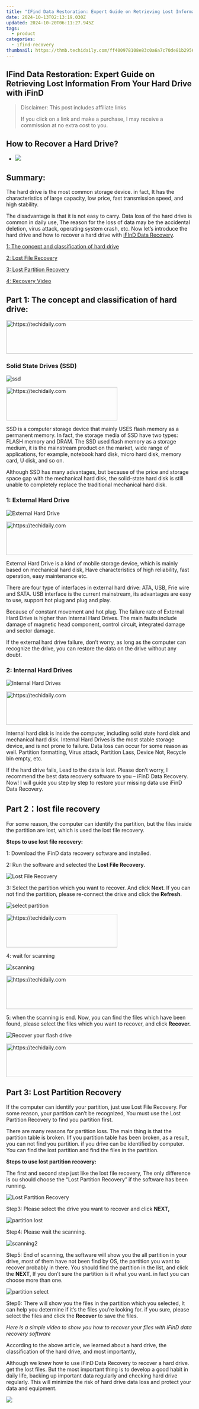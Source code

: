 ```yaml
---
title: "IFind Data Restoration: Expert Guide on Retrieving Lost Information From Your Hard Drive with iFinD"
date: 2024-10-13T02:13:19.030Z
updated: 2024-10-20T06:11:27.945Z
tags:
  - product
categories:
  - ifind-recovery
thumbnail: https://thmb.techidaily.com/ff400978108e83c0a6a7c70de81b2956e47e27eb0d08af1f2750035e91422572.jpg
---
```


## IFind Data Restoration: Expert Guide on Retrieving Lost Information From Your Hard Drive with iFinD

>  Disclaimer: This post includes affiliate links
>
>  If you click on a link and make a purchase, I may receive a commission at no extra cost to you.
>

## How to Recover a Hard Drive?

* ![](https://i0.wp.com/www.ifind-recovery.com/wp-content/uploads/2018/11/How-To-Recover-A-Hard-Drive.jpg?fit=640%2C426&ssl=1)

## Summary:

The hard drive is the most common storage device. in fact, It has the characteristics of large capacity, low price, fast transmission speed, and high stability.

The disadvantage is that it is not easy to carry. Data loss of the hard drive is common in daily use, The reason for the loss of data may be the accidental deletion, virus attack, operating system crash, etc. Now let’s introduce the hard drive and how to recover a hard drive with [iFInD Data Recovery](https://www.ifind-recovery.com/).

[1: The concept and classification of hard drive](https://www.ifind-recovery.com/how-to/how-to-recover-a-hard-drive/#part1)

[2: Lost File Recovery](https://www.ifind-recovery.com/how-to/how-to-recover-a-hard-drive/#part2)

[3: Lost Partition Recovery](https://www.ifind-recovery.com/how-to/how-to-recover-a-hard-drive/#part3)

[4: Recovery Video](https://www.ifind-recovery.com/how-to/how-to-recover-a-hard-drive/#part4)

## Part 1: The concept and classification of hard drive:

<!-- affiliate ads begin -->
<a href="https://arkmc.pxf.io/c/5597632/352555/5172" target="_top" id="352555">
  <img src="//a.impactradius-go.com/display-ad/5172-352555" border="0" alt="https://techidaily.com" width="720" height="90"/>
</a>
<img height="0" width="0" src="https://arkmc.pxf.io/i/5597632/352555/5172" style="position:absolute;visibility:hidden;" border="0" />
<!-- affiliate ads end -->

### Solid State Drives (SSD)

![](https://i0.wp.com/www.ifind-recovery.com/wp-content/uploads/2018/11/ssd.png?resize=757%2C477&ssl=1 "ssd")

<!-- affiliate ads begin -->
<a href="https://25home.pxf.io/c/5597632/2148644/16836" target="_top" id="2148644">
  <img src="//a.impactradius-go.com/display-ad/16836-2148644" border="0" alt="https://techidaily.com" width="300" height="90"/>
</a>
<img height="0" width="0" src="https://25home.pxf.io/i/5597632/2148644/16836" style="position:absolute;visibility:hidden;" border="0" />
<!-- affiliate ads end -->

SSD is a computer storage device that mainly USES flash memory as a permanent memory. In fact, the storage media of SSD have two types: FLASH memory and DRAM. The SSD used flash memory as a storage medium, it is the mainstream product on the market, wide range of applications, for example, notebook hard disk, micro hard disk, memory card, U disk, and so on.

Although SSD has many advantages, but because of the price and storage space gap with the mechanical hard disk, the solid-state hard disk is still unable to completely replace the traditional mechanical hard disk.

### 1: External Hard Drive

![](https://i0.wp.com/www.ifind-recovery.com/wp-content/uploads/2018/11/External-Hard-Drive.png?resize=757%2C342&ssl=1 "External Hard Drive")

<!-- affiliate ads begin -->
<a href="https://aligracehair.sjv.io/c/5597632/2080317/19272" target="_top" id="2080317">
  <img src="//a.impactradius-go.com/display-ad/19272-2080317" border="0" alt="https://techidaily.com" width="728" height="90"/>
</a>
<img height="0" width="0" src="https://aligracehair.sjv.io/i/5597632/2080317/19272" style="position:absolute;visibility:hidden;" border="0" />
<!-- affiliate ads end -->

External Hard Drive is a kind of mobile storage device, which is mainly based on mechanical hard disk, Have characteristics of high reliability, fast operation, easy maintenance etc.

There are four type of interfaces in external hard drive: ATA, USB, Frie wire and SATA. USB interface is the current mainstream, its advantages are easy to use, support hot plug and plug and play.

Because of constant movement and hot plug. The failure rate of External Hard Drive is higher than Internal Hard Drives. The main faults include damage of magnetic head component, control circuit, integrated damage and sector damage.

If the external hard drive failure, don’t worry, as long as the computer can recognize the drive, you can restore the data on the drive without any doubt.

### 2: Internal Hard Drives

![](https://i0.wp.com/www.ifind-recovery.com/wp-content/uploads/2018/11/Internal-Hard-Drives.png?resize=640%2C486&ssl=1 "Internal Hard Drives")

<!-- affiliate ads begin -->
<a href="https://appsumo.8odi.net/c/5597632/2082538/7443" target="_top" id="2082538">
  <img src="//a.impactradius-go.com/display-ad/7443-2082538" border="0" alt="https://techidaily.com" width="728" height="90"/>
</a>
<img height="0" width="0" src="https://appsumo.8odi.net/i/5597632/2082538/7443" style="position:absolute;visibility:hidden;" border="0" />
<!-- affiliate ads end -->

Internal hard disk is inside the computer, including solid state hard disk and mechanical hard disk. Internal Hard Drives is the most stable storage device, and is not prone to failure. Data loss can occur for some reason as well. Partition formatting, Virus attack, Partition Lass, Device Not, Recycle bin empty, etc.

If the hard drive fails, Lead to the data is lost. Please don’t worry, I recommend the best data recovery software to you – iFinD Data Recovery. Now! I will guide you step by step to restore your missing data use iFinD Data Recovery.

## Part 2：lost file recovery

For some reason, the computer can identify the partition, but the files inside the partition are lost, which is used the lost file recovery.

**Steps to use lost file recovery:**

1: Download the iFinD data recovery software and installed.

2: Run the software and selected the **Lost File Recovery**.

![](https://i0.wp.com/www.ifind-recovery.com/wp-content/uploads/2018/11/Lost-File-Recovery.png?resize=640%2C486&ssl=1 "Lost File Recovery")

3: Select the partition which you want to recover. And click **Next**. If you can not find the partition, please re-connect the drive and click the **Refresh**.

![](https://i0.wp.com/www.ifind-recovery.com/wp-content/uploads/2018/11/select-partition.png?resize=640%2C486&ssl=1 "select partition")

<!-- affiliate ads begin -->
<a href="https://aligracehair.sjv.io/c/5597632/1868495/19272" target="_top" id="1868495">
  <img src="//a.impactradius-go.com/display-ad/19272-1868495" border="0" alt="https://techidaily.com" width="300" height="90"/>
</a>
<img height="0" width="0" src="https://aligracehair.sjv.io/i/5597632/1868495/19272" style="position:absolute;visibility:hidden;" border="0" />
<!-- affiliate ads end -->

4: wait for scanning

![](https://i0.wp.com/www.ifind-recovery.com/wp-content/uploads/2018/11/scanning.png?resize=640%2C486&ssl=1 "scanning")

<!-- affiliate ads begin -->
<a href="https://appsumo.8odi.net/c/5597632/2130885/7443" target="_top" id="2130885">
  <img src="//a.impactradius-go.com/display-ad/7443-2130885" border="0" alt="https://techidaily.com" width="600" height="90"/>
</a>
<img height="0" width="0" src="https://appsumo.8odi.net/i/5597632/2130885/7443" style="position:absolute;visibility:hidden;" border="0" />
<!-- affiliate ads end -->

5: when the scanning is end. Now, you can find the files which have been found, please select the files which you want to recover, and click **Recover.**

![](https://i0.wp.com/www.ifind-recovery.com/wp-content/uploads/2018/11/Recover.png?resize=640%2C486&ssl=1 "Recover your flash drive")

<!-- affiliate ads begin -->
<a href="https://appsumo.8odi.net/c/5597632/2123729/7443" target="_top" id="2123729">
  <img src="//a.impactradius-go.com/display-ad/7443-2123729" border="0" alt="https://techidaily.com" width="600" height="90"/>
</a>
<img height="0" width="0" src="https://appsumo.8odi.net/i/5597632/2123729/7443" style="position:absolute;visibility:hidden;" border="0" />
<!-- affiliate ads end -->

## Part 3: Lost Partition Recovery

If the computer can identify your partition, just use Lost File Recovery. For some reason, your partition can’t be recognized, You must use the Lost Partition Recovery to find you partition first.

There are many reasons for partition loss. The main thing is that the partition table is broken. IIf you partition table has been broken, as a result, you can not find you partition. if you drive can be identified by computer. You can find the lost partition and find the files in the partition.

**Steps to use lost partition recovery:**

The first and second step just like the lost file recovery, The only difference is ou should choose the “Lost Partition Recovery” if the software has been running.

![](https://i0.wp.com/www.ifind-recovery.com/wp-content/uploads/2018/11/Lost-Partition-Recovery.png?resize=640%2C486&ssl=1 "Lost Partition Recovery")

Step3: Please select the drive you want to recover and click **NEXT,** 

![](https://i0.wp.com/www.ifind-recovery.com/wp-content/uploads/2018/11/partition-lost.png?resize=640%2C486&ssl=1 "partition lost")

Step4: Please wait the scanning.

![](https://i0.wp.com/www.ifind-recovery.com/wp-content/uploads/2018/11/scanning2.png?resize=640%2C486&ssl=1 "scanning2")

Step5: End of scanning, the software will show you the all partition in your drive, most of them have not been find by OS, the partition you want to recover probably in there. You should find the partition in the list, and click the **NEXT**, If you don’t sure the partition is it what you want. in fact you can choose more than one.

![](https://i0.wp.com/www.ifind-recovery.com/wp-content/uploads/2018/11/partition-select.png?resize=640%2C486&ssl=1 "partition select")

Step6: There will show you the files in the partition which you selected, It can help you determine if it’s the files you’re looking for. if you sure, please select the files and click the **Recover** to save the files.

_Here is a simple video to show you how to recover your files with iFinD data recovery software_

According to the above article, we learned about a hard drive, the classification of the hard drive, and most importantly,

Although we knew how to use iFinD Data Recovery to recover a hard drive. get the lost files. But the most important thing is to develop a good habit in daily life, backing up important data regularly and checking hard drive regularly. This will minimize the risk of hard drive data loss and protect your data and equipment.

![](https://i0.wp.com/www.ifind-recovery.com/wp-content/uploads/2024/03/R-C.png?resize=100%2C100&ssl=1)

<!-- affiliate ads begin -->
<span id="1899850">
					<video width="486" height="864" style="cursor:pointer"
           poster="//a.impactradius-go.com/display-clicktoplayimage/1899850.png"
           onclick="if(!this.playClicked){this.play();this.setAttribute('controls',true);this.playClicked=true;}">
	   <source src="//a.impactradius-go.com/display-ad/14483-1899850">
	   <img src="//a.impactradius-go.com/display-clicktoplayimage/1899850.png" style="border: none; height: 100%; width: 100%; object-fit: contain">
	</video>
	<div style="width:304px;text-align:center"><a href="javascript:window.open(decodeURIComponent('https%3A%2F%2Felectronicx.pxf.io%2Fc%2F5597632%2F1899850%2F14483'), '_blank');void(0);">Click here</a></div>
</span>
<img height="0" width="0" src="https://imp.pxf.io/i/5597632/1899850/14483" style="position:absolute;visibility:hidden;" border="0" />
<!-- affiliate ads end -->

[andy woo](https://www.ifind-recovery.com/author/andywoo/)

Andy is an editor of the iFinD Team. She worked in this big family since her graduation. Her articles mainly focus on data backup and recovery, disk cloning, and file syncing, committed to resolving the data loss issues users may encounter on their PCs. Besides, more related computer articles are shared here.

### Show Us some Love:

* [Click to share on Facebook (Opens in new window)](https://www.ifind-recovery.com/how-to/how-to-recover-a-hard-drive/?share=facebook&nb=1 "Click to share on Facebook")
* [Click to share on Twitter (Opens in new window)](https://www.ifind-recovery.com/how-to/how-to-recover-a-hard-drive/?share=twitter&nb=1 "Click to share on Twitter")
* [Click to share on Pinterest (Opens in new window)](https://www.ifind-recovery.com/how-to/how-to-recover-a-hard-drive/?share=pinterest&nb=1 "Click to share on Pinterest")
* [Click to share on Reddit (Opens in new window)](https://www.ifind-recovery.com/how-to/how-to-recover-a-hard-drive/?share=reddit&nb=1 "Click to share on Reddit")
* [Click to share on LinkedIn (Opens in new window)](https://www.ifind-recovery.com/how-to/how-to-recover-a-hard-drive/?share=linkedin&nb=1 "Click to share on LinkedIn")
* [Click to share on WhatsApp (Opens in new window)](https://www.ifind-recovery.com/how-to/how-to-recover-a-hard-drive/?share=jetpack-whatsapp&nb=1 "Click to share on WhatsApp")
* [Click to share on Tumblr (Opens in new window)](https://www.ifind-recovery.com/how-to/how-to-recover-a-hard-drive/?share=tumblr&nb=1 "Click to share on Tumblr")

[![](https://i0.wp.com/www.ifind-recovery.com/wp-content/uploads/2018/10/How-To-Recover-Deleted-Photos-Pictures-From-SD-Card-1.jpg?fit=640%2C426&ssl=1&resize=350%2C200)](https://www.ifind-recovery.com/how-to/how-to-recover-deleted-photos-from-sd-card/ "How to Recover Deleted Photos from a Formatted/Corrupted SD Card for Free?")

#### [How to Recover Deleted Photos from a Formatted/Corrupted SD Card for Free?](https://www.ifind-recovery.com/how-to/how-to-recover-deleted-photos-from-sd-card/ "How to Recover Deleted Photos from a Formatted/Corrupted SD Card for Free?")

October 31, 2018

In "Knowledge Base"

[![](https://i0.wp.com/www.ifind-recovery.com/wp-content/uploads/2018/12/Windows_10.png?fit=1025%2C576&ssl=1&resize=350%2C200)](https://www.ifind-recovery.com/how-to/recover-deleted-files-windows-10-7-8/ "How To Recover Permanently Deleted Files in Windows PC &#038; Prevent Data Loss Forever | 2024?")

#### [How To Recover Permanently Deleted Files in Windows PC & Prevent Data Loss Forever | 2024?](https://www.ifind-recovery.com/how-to/recover-deleted-files-windows-10-7-8/ "How To Recover Permanently Deleted Files in Windows PC &#038; Prevent Data Loss Forever | 2024?")

December 17, 2018

In "Knowledge Base"

[](https://www.ifind-recovery.com/data-recovery-infographics/infographics-recover-deleted-files/ "[Infographics] Recover Deleted Files")

#### [\[Infographics\] Recover Deleted Files](https://www.ifind-recovery.com/data-recovery-infographics/infographics-recover-deleted-files/ "[Infographics] Recover Deleted Files")

January 29, 2019

In "InfoGraphics"

By [andy woo](https://www.ifind-recovery.com/author/andywoo/ "Posts by andy woo")|2018-11-23T01:19:43-08:00November 1st, 2018|Categories: [Knowledge Base](https://www.ifind-recovery.com/category/how-to/)|Comments Off on How to Recover a Hard Drive?

<ins class="adsbygoogle"
     style="display:block"
     data-ad-format="autorelaxed"
     data-ad-client="ca-pub-7571918770474297"
     data-ad-slot="1223367746"></ins>

<ins class="adsbygoogle"
     style="display:block"
     data-ad-client="ca-pub-7571918770474297"
     data-ad-slot="8358498916"
     data-ad-format="auto"
     data-full-width-responsive="true"></ins>

<span class="atpl-alsoreadstyle">Also read:</span>
<div><ul>
<li><a href="https://youtube-videos.techidaily.com/new-elevate-views-prime-seo-equipment-for-videos/"><u>[New] Elevate Views Prime SEO Equipment for Videos</u></a></li>
<li><a href="https://some-knowledge.techidaily.com/updated-from-newcomer-to-notable-nominee-nudging-numbers-naturally/"><u>[Updated] From Newcomer to Notable Nominee Nudging Numbers Naturally</u></a></li>
<li><a href="https://instagram-video-recordings.techidaily.com/2024-approved-how-to-shoot-breathtaking-igtv-content-on-smartphonesdlsrs/"><u>2024 Approved How to Shoot Breathtaking IGTV Content on Smartphones/DLSRs</u></a></li>
<li><a href="https://win-special.techidaily.com/amelioration-de-la-clonage-du-systeme-dexploitation-windows-11-vers-un-ssd-avec-loutil-open-source-gparted-guide-complet/"><u>Amélioration De La Clonage Du Système D'Exploitation Windows 11 Vers Un SSD Avec L’outil Open-Source GParted : Guide Complet</u></a></li>
<li><a href="https://youtube-videos.techidaily.com/capturing-moving-images-mirrorless-versus-dslr/"><u>Capturing Moving Images Mirrorless Versus DSLR</u></a></li>
<li><a href="https://win-special.techidaily.com/expert-tips-for-resolving-unresponsive-windows-7-(a-hrefhttpswwwmicrosoftcomen-uswindows)task-manager(a)-top-strategies-listed/"><u>Expert Tips for Resolving Unresponsive Windows 7 <a href='https://www.microsoft.com/en-us/windows'>Task Manager</A>: Top Strategies Listed</u></a></li>
<li><a href="https://win-special.techidaily.com/guia-completa-para-cifrar-copias-de-seguridad-con-aomei-backupper/"><u>Guía Completa Para Cifrar Copias De Seguridad Con AOMEI Backupper</u></a></li>
<li><a href="https://location-social.techidaily.com/in-2024-how-to-change-gps-location-on-huawei-nova-y71-easily-and-safely-drfone-by-drfone-virtual-android/"><u>In 2024, How to Change GPS Location on Huawei Nova Y71 Easily & Safely | Dr.fone</u></a></li>
<li><a href="https://extra-resources.techidaily.com/premium-cloud-apps-for-android-the-most-reliable/"><u>Premium Cloud Apps for Android The Most Reliable</u></a></li>
<li><a href="https://win-special.techidaily.com/professionelle-anweisungen-fur-den-upgrade-prozess-von-ssd-zu-grosseren-modellen-expertenvergleich-und-ratschlage/"><u>Professionelle Anweisungen Für Den Upgrade-Prozess Von SSD Zu Größeren Modellen: Expertenvergleich Und -Ratschläge</u></a></li>
<li><a href="https://some-guidance.techidaily.com/review-of-the-elgato-game-capture-neo-the-ultimate-straightforward-solution-for-gaming-footage/"><u>Review of the Elgato Game Capture Neo: The Ultimate, Straightforward Solution for Gaming Footage</u></a></li>
<li><a href="https://on-screen-recording.techidaily.com/the-7-best-stardew-valley-mods/"><u>The 7 Best Stardew Valley Mods</u></a></li>
</ul></div>

